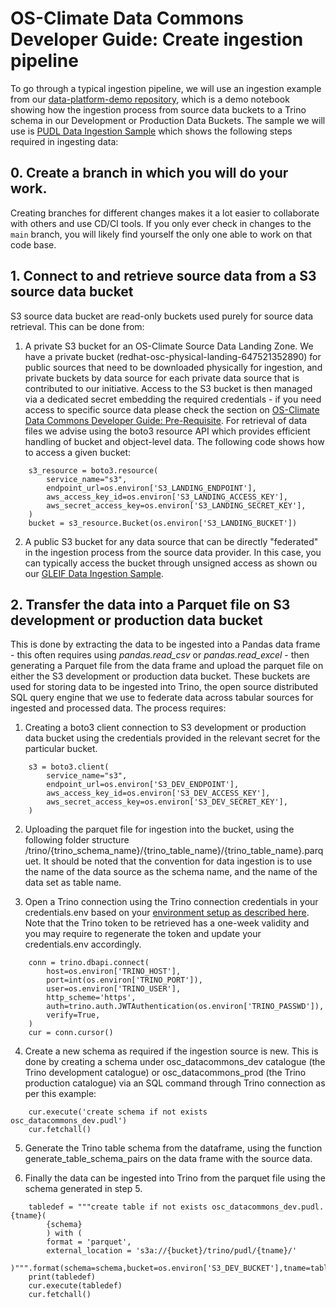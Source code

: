 # OS-Climate Data Commons Developer Guide: Create ingestion pipeline

To go through a typical ingestion pipeline, we will use an ingestion example from our [data-platform-demo repository](https://github.com/os-climate/data-platform-demo), which is a demo notebook showing how the ingestion process from source data buckets to a Trino schema in our Development or Production Data Buckets. The sample we will use is [PUDL Data Ingestion Sample](https://github.com/os-climate/data-platform-demo/blob/master/notebooks/pudl_ingestion_sample.ipynb) which shows the following steps required in ingesting data:

## 0. Create a branch in which you will do your work.

Creating branches for different changes makes it a lot easier to collaborate with others and use CD/CI tools.  If you only ever check in changes to the `main` branch, you will likely find yourself the only one able to work on that code base.

## 1. Connect to and retrieve source data from a S3 source data bucket

S3 source data bucket are read-only buckets used purely for source data retrieval. This can be done from:

1. A private S3 bucket for an OS-Climate Source Data Landing Zone. We have a private bucket (redhat-osc-physical-landing-647521352890) for public sources that need to be downloaded physically for ingestion, and private buckets by data source for each private data source that is contributed to our initiative. Access to the S3 bucket is then managed via a dedicated secret embedding the required credentials - if you need access to specific source data please check the section on [OS-Climate Data Commons Developer Guide: Pre-Requisite](./pre-requisite.md). For retrieval of data files we advise using the boto3 resource API which provides efficient handling of bucket and object-level data. The following code shows how to access a given bucket:
```
    s3_resource = boto3.resource(
        service_name="s3",
        endpoint_url=os.environ['S3_LANDING_ENDPOINT'],
        aws_access_key_id=os.environ['S3_LANDING_ACCESS_KEY'],
        aws_secret_access_key=os.environ['S3_LANDING_SECRET_KEY'],
    )
    bucket = s3_resource.Bucket(os.environ['S3_LANDING_BUCKET'])
```
2. A public S3 bucket for any data source that can be directly "federated" in the ingestion process from the source data provider. In this case, you can typically access the bucket through unsigned access as shown ou our [GLEIF Data Ingestion Sample](https://github.com/os-climate/data-platform-demo/blob/master/notebooks/gleif_ingestion_sample.ipynb).

## 2. Transfer the data into a Parquet file on S3 development or production data bucket

This is done by extracting the data to be ingested into a Pandas data frame - this often requires using *pandas.read_csv* or *pandas.read_excel* - then generating a Parquet file from the data frame and upload the parquet file on either the S3 development or production data bucket. These buckets are used for storing data to be ingested into Trino, the open source distributed SQL query engine that we use to federate data across tabular sources for ingested and processed data. The process requires:

1. Creating a boto3 client connection to S3 development or production data bucket using the credentials provided in the relevant secret for the particular bucket.
```
    s3 = boto3.client(
        service_name="s3",
        endpoint_url=os.environ['S3_DEV_ENDPOINT'],
        aws_access_key_id=os.environ['S3_DEV_ACCESS_KEY'],
        aws_secret_access_key=os.environ['S3_DEV_SECRET_KEY'],
    )
```
2. Uploading the parquet file for ingestion into the bucket, using the following folder structure /trino/{trino_schema_name}/{trino_table_name}/{trino_table_name}.parquet. It should be noted that the convention for data ingestion is to use the name of the data source as the schema name, and the name of the data set as table name.

3. Open a Trino connection using the Trino connection credentials in your credentials.env based on your [environment setup as described here](./setup-initial-environment.md). Note that the Trino token to be retrieved has a one-week validity and you may require to regenerate the token and update your credentials.env accordingly.
```
    conn = trino.dbapi.connect(
        host=os.environ['TRINO_HOST'],
        port=int(os.environ['TRINO_PORT']),
        user=os.environ['TRINO_USER'],
        http_scheme='https',
        auth=trino.auth.JWTAuthentication(os.environ['TRINO_PASSWD']),
        verify=True,
    )
    cur = conn.cursor()
```
4. Create a new schema as required if the ingestion source is new. This is done by creating a schema under osc_datacommons_dev catalogue (the Trino development catalogue) or osc_datacommons_prod (the Trino production catalogue) via an SQL command through Trino connection as per this example:
```
    cur.execute('create schema if not exists osc_datacommons_dev.pudl')
    cur.fetchall()
```
5. Generate the Trino table schema from the dataframe, using the function generate_table_schema_pairs on the data frame with the source data.

6. Finally the data can be ingested into Trino from the parquet file using the schema generated in step 5.
```
    tabledef = """create table if not exists osc_datacommons_dev.pudl.{tname}(
        {schema}
        ) with (
        format = 'parquet',
        external_location = 's3a://{bucket}/trino/pudl/{tname}/'
    )""".format(schema=schema,bucket=os.environ['S3_DEV_BUCKET'],tname=tablename)
    print(tabledef)
    cur.execute(tabledef)
    cur.fetchall()
````
